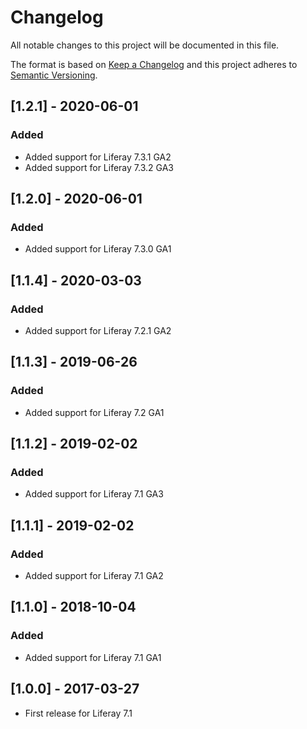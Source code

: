 # Changelog
All notable changes to this project will be documented in this file.

The format is based on [Keep a Changelog](http://keepachangelog.com/en/1.0.0/)
and this project adheres to [Semantic Versioning](http://semver.org/spec/v2.0.0.html).

## [1.2.1] - 2020-06-01
### Added
- Added support for Liferay 7.3.1 GA2
- Added support for Liferay 7.3.2 GA3

## [1.2.0] - 2020-06-01
### Added
- Added support for Liferay 7.3.0 GA1

## [1.1.4] - 2020-03-03
### Added
- Added support for Liferay 7.2.1 GA2

## [1.1.3] - 2019-06-26
### Added
- Added support for Liferay 7.2 GA1

## [1.1.2] - 2019-02-02
### Added
- Added support for Liferay 7.1 GA3

## [1.1.1] - 2019-02-02
### Added
- Added support for Liferay 7.1 GA2

## [1.1.0] - 2018-10-04
### Added
- Added support for Liferay 7.1 GA1

## [1.0.0] - 2017-03-27
- First release for Liferay 7.1